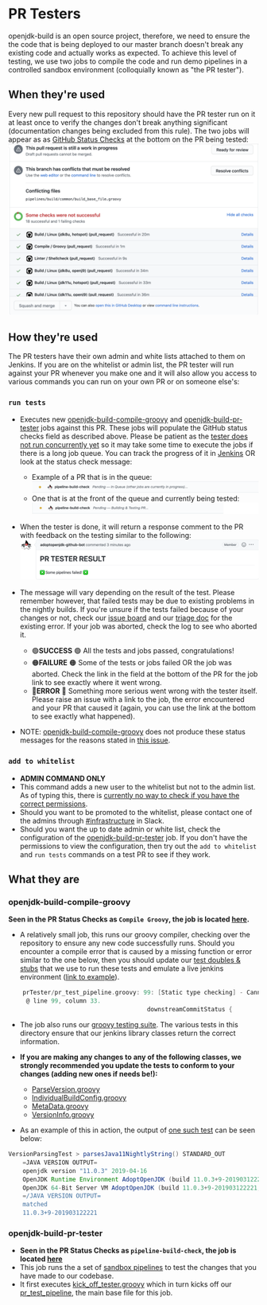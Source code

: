 # PR Testers

openjdk-build is an open source project, therefore, we need to ensure the the code that is being deployed to our master branch doesn't break any existing code and actually works as expected. To achieve this level of testing, we use two jobs to compile the code and run demo pipelines in a controlled sandbox environment (colloquially known as "the PR tester").

## When they're used

Every new pull request to this repository should have the PR tester run on it at least once to verify the changes don't break anything significant (documentation changes being excluded from this rule). The two jobs will appear as as [GitHub Status Checks](https://docs.github.com/en/github/administering-a-repository/about-required-status-checks) at the bottom on the PR being tested:
![Image of PR Tester Checks](./images/pr_tester_checks.png)

## How they're used

The PR testers have their own admin and white lists attached to them on Jenkins.
If you are on the whitelist or admin list, the PR tester will run against your PR whenever you make one and it will also allow you access to various commands you can run on your own PR or on someone else's:

### `run tests`

- Executes new [openjdk-build-compile-groovy](#openjdk-build-compile-groovy) and [openjdk-build-pr-tester](#openjdk-build-pr-tester) jobs against this PR. These jobs will populate the GitHub status checks field as described above. Please be patient as the [tester does not run concurrently yet](https://github.com/AdoptOpenJDK/openjdk-build/issues/2053) so it may take some time to execute the jobs if there is a long job queue. You can track the progress of it in [Jenkins](https://ci.adoptopenjdk.net/job/build-scripts-pr-tester/) OR look at the status check message:

  - Example of a PR that is in the queue:
  ![Image of queued tester](./images/pr_tester_queued.png)
  - One that is at the front of the queue and currently being tested:
  ![Image of building tester](./images/pr_tester_building.png)

- When the tester is done, it will return a response comment to the PR with feedback on the testing similar to the following:
![Image of test result](./images/pr_tester_result.png)

- The message will vary depending on the result of the test. Please remember however, that failed tests may be due to existing problems in the nightly builds. If you're unsure if the tests failed because of your changes or not, check our [issue board](https://github.com/AdoptOpenJDK/openjdk-build/issues) and our [triage doc](https://docs.google.com/document/d/1vcZgHJeR8rW8U8OD23Uob7A1dbLrtkURZUkinUp7f_w/edit?usp=sharing) for the existing error. If your job was aborted, check the log to see who aborted it.

  - 🟢**SUCCESS** 🟢 All the tests and jobs passed, congratulations!
  - 🟠**FAILURE** 🟠 Some of the tests or jobs failed OR the job was aborted. Check the link in the field at the bottom of the PR for the job link to see exactly where it went wrong.
  - 🔴**ERROR** 🔴 Something more serious went wrong with the tester itself. Please raise an issue with a link to the job, the error encountered and your PR that caused it (again, you can use the link at the bottom to see exactly what happened).

- NOTE: [openjdk-build-compile-groovy](#openjdk-build-compile-groovy) does not produce these status messages for the reasons stated in [this issue](https://github.com/AdoptOpenJDK/openjdk-build/issues/2055#issuecomment-688802783).

### `add to whitelist`

- **ADMIN COMMAND ONLY**
- This command adds a new user to the whitelist but not to the admin list. As of typing this, there is [currently no way to check if you have the correct permissions](https://github.com/AdoptOpenJDK/openjdk-build/issues/2055#issuecomment-688801090).
- Should you want to be promoted to the whitelist, please contact one of the admins through [#infrastructure](https://adoptopenjdk.slack.com/archives/C53GHCXL4) in Slack.
- Should you want the up to date admin or white list, check the configuration of the [openjdk-build-pr-tester](https://ci.adoptopenjdk.net/job/build-scripts-pr-tester/job/openjdk-build-pr-tester/) job. If you don't have the permissions to view the configuration, then try out the `add to whitelist` and `run tests` commands on a test PR to see if they work.

## What they are

### openjdk-build-compile-groovy

**Seen in the PR Status Checks as `Compile Groovy`, the job is located [here](https://ci.adoptopenjdk.net/job/build-scripts-pr-tester/job/openjdk-build-compile-groovy/).**

- A relatively small job, this runs our groovy compiler, checking over the repository to ensure any new code successfully runs. Should you encounter a compile error that is caused by a missing function or error similar to the one below, then you should update our [test doubles & stubs](https://github.com/AdoptOpenJDK/openjdk-build/tree/master/pipelines/src/main/groovy) that we use to run these tests and emulate a live jenkins environment ([link to example](https://github.com/AdoptOpenJDK/openjdk-build/commit/27064de6cb4818a8a958476784d2d9b5cb92c55d#diff-c6a79675da9c67a69aa3ee6e26748793)).

```groovy
    prTester/pr_test_pipeline.groovy: 99: [Static type checking] - Cannot find matching method PullRequestTestPipeline#downstreamCommitStatus(groovy.lang.Closure). Please check if the declared type is correct and if the method exists.
     @ line 99, column 33.
                                       downstreamCommitStatus {
```

- The job also runs our [groovy testing suite](https://github.com/AdoptOpenJDK/openjdk-build/tree/master/pipelines/src/test/groovy). The various tests in this directory ensure that our jenkins library classes return the correct information.

- **If you are making any changes to any of the following classes, we strongly recommended you update the tests to conform to your changes (adding new ones if needs be!):**

  - [ParseVersion.groovy](https://github.com/AdoptOpenJDK/openjdk-build/blob/master/pipelines/library/src/ParseVersion.groovy)
  - [IndividualBuildConfig.groovy](https://github.com/AdoptOpenJDK/openjdk-build/blob/master/pipelines/library/src/common/IndividualBuildConfig.groovy)
  - [MetaData.groovy](https://github.com/AdoptOpenJDK/openjdk-build/blob/master/pipelines/library/src/common/MetaData.groovy)
  - [VersionInfo.groovy](https://github.com/AdoptOpenJDK/openjdk-build/blob/master/pipelines/library/src/common/VersionInfo.groovy)

- As an example of this in action, the output of [one such test](https://github.com/AdoptOpenJDK/openjdk-build/blob/master/pipelines/src/test/groovy/VersionParsingTest.groovy#L60-L68) can be seen below:

```groovy
VersionParsingTest > parsesJava11NightlyString() STANDARD_OUT
    =JAVA VERSION OUTPUT=
    openjdk version "11.0.3" 2019-04-16
    OpenJDK Runtime Environment AdoptOpenJDK (build 11.0.3+9-201903122221)
    OpenJDK 64-Bit Server VM AdoptOpenJDK (build 11.0.3+9-201903122221, mixed mode)
    =/JAVA VERSION OUTPUT=
    matched
    11.0.3+9-201903122221
```

### openjdk-build-pr-tester

- **Seen in the PR Status Checks as `pipeline-build-check`, the job is located [here](https://ci.adoptopenjdk.net/job/build-scripts-pr-tester/job/openjdk-build-pr-tester/)**
- This job runs the a set of [sandbox pipelines](https://ci.adoptopenjdk.net/job/build-scripts-pr-tester/job/build-test/) to test the changes that you have made to our codebase.
- It first executes [kick_off_tester.groovy](https://github.com/AdoptOpenJDK/openjdk-build/blob/master/pipelines/build/prTester/kick_off_tester.groovy) which in turn kicks off our [pr_test_pipeline](https://github.com/AdoptOpenJDK/openjdk-build/blob/master/pipelines/build/prTester/pr_test_pipeline.groovy), the main base file for this job.
